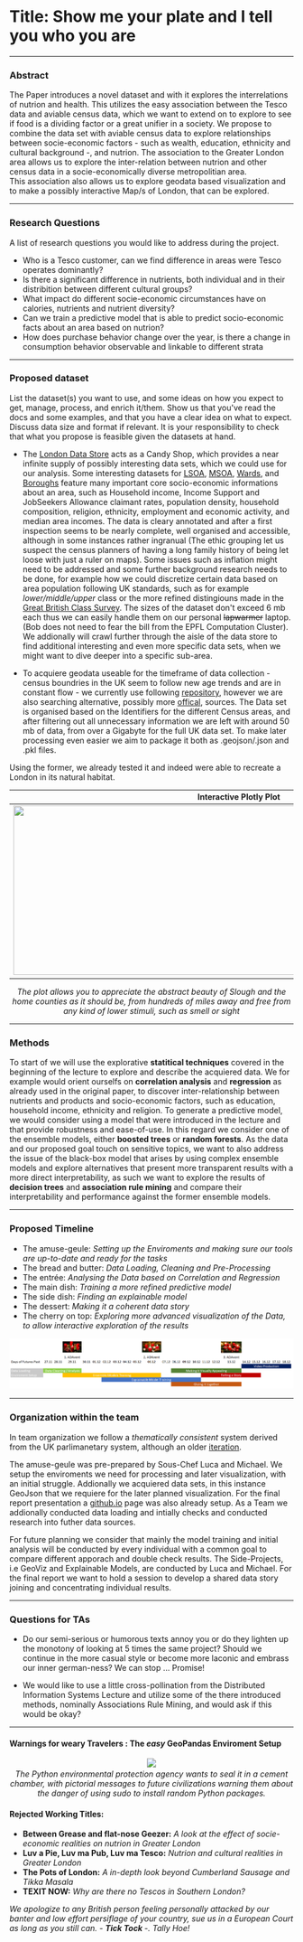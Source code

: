 # Title: Show me your plate and I tell you who you are

---

### Abstract 

The Paper introduces a novel dataset and with it explores the interrelations of nutrion and health. This utilizes the easy association between the Tesco data and aviable census data, which we want to extend on to explore to see if food is a dividing factor or a great unifier in a society.
We propose to combine the data set with aviable census data to explore relationships between socie-economic factors - such as wealth, education, ethnicity and cultural background -, and nutrion.
The association to the Greater London area allows us to explore the inter-relation between nutrion and other census data in a socie-economically diverse metropolitian area.  
This association also allows us to explore geodata based visualization and to make a possibly interactive Map/s of London, that can be explored. 

--- 

### Research Questions

A list of research questions you would like to address during the project.

- Who is a Tesco customer, can we find difference in areas were Tesco operates dominantly? 
- Is there a significant difference in nutrients, both individual and in their distribition between different cultural groups? 
- What impact do different socie-economic circumstances have on calories, nutrients and nutrient diversity? 
- Can we train a predictive model that is able to predict socio-economic facts about an area based on nutrion? 
- How does purchase behavior change over the year, is there a change in consumption behavior observable and linkable to different strata 

---

### Proposed dataset

List the dataset(s) you want to use, and some ideas on how you expect to get, manage, process, and enrich it/them. Show us that you've read the docs and some examples, and that you have a clear idea on what to expect. Discuss data size and format if relevant. It is your responsibility to check that what you propose is feasible given the datasets at hand.

- The [London Data Store](https://data.london.gov.uk/) acts as a Candy Shop, which provides a near infinite supply of possibly interesting data sets, which we could use for our analysis. Some interesting datasets for [LSOA](https://data.london.gov.uk/dataset/lsoa-atlas), [MSOA](https://data.london.gov.uk/dataset/msoa-atlas), [Wards](https://data.london.gov.uk/dataset/ward-profiles-and-atlas), and [Boroughs](https://data.london.gov.uk/dataset/london-borough-profiles) feature many important core socio-economic informations about an area, such as Household income, Income Support and JobSeekers Allowance claimant rates, population density, household composition, religion, ethnicity, employment and economic activity, and median area incomes. The data is cleary annotated and after a first inspection seems to be nearly complete, well organised and accessible, although in some instances rather ingranual (The ethic grouping let us suspect the census planners of having a long family history of being let loose with just a ruler on maps). Some issues such as inflation might need to be addressed and some further background research needs to be done, for example how we could discretize certain data based on area population following UK standards, such as for example <i> lower/middle/upper </i> class or the more refined distingiouns made in the [Great British Class Survey](https://en.wikipedia.org/wiki/Great_British_Class_Survey). The sizes of the dataset don't exceed 6 mb each thus we can easily handle them on our personal ~~lapwarmer~~ laptop. (Bob does not need to fear the bill from the EPFL Computation Cluster). We addionally will crawl further through the aisle of the data store to find additional interesting and even more specific data sets, when we might want to dive deeper into a specific sub-area. 

- To acquiere geodata useable for the timeframe of data collection - census boundries in the UK seem to follow new age trends and are in constant flow - we currently use following [repository](https://github.com/martinjc/UK-GeoJSON), however we are also searching alternative, possibly more [offical](https://geoportal.statistics.gov.uk/), sources. The Data set is organised based on the Identifiers for the different Census areas, and after filtering out all unnecessary information we are left with around 50 mb of data, from over a Gigabyte for the full UK data set. To make later processing even easier we aim to package it both as .geojson/.json and .pkl files.

Using the former, we already tested it and indeed were able to recreate a London in its natural habitat.

Interactive Plotly Plot             |  Geopandas Plot
:-------------------------:|:-------------------------:
<img src='https://github.com/epfl-ada/ada-2020-project-milestone-p3-p3_binging_with_babbage/blob/master/Pictures/0dd39927-7cb6-4a22-8530-03d8d00d9d51.png' width = 800 height = 300>  |<img src='https://github.com/epfl-ada/ada-2020-project-milestone-p3-p3_binging_with_babbage/blob/master/Pictures/38576432-655a-4774-88a9-e03c02ff0898.jfif' width = 800 height = 300>


<p align="center">
<i> The plot allows you to appreciate the abstract beauty of Slough and the home counties as it should be, from hundreds of miles away and free from any kind of lower stimuli, such as smell or sight </i>
</p>

---

### Methods

To start of we will use the explorative **statitical techniques** covered in the beginning of the lecture to explore and describe the acquiered data. We for example would orient ourselfs on **correlation analysis** and **regression** as already used in the original paper, to discover inter-relationship between nutrients and products and socio-economic factors, such as education, household income, ethnicity and religion. To generate a predictive model, we would consider using a model that were introduced in the lecture and that provide robustness and ease-of-use. In this regard we consider one of the ensemble models, either **boosted trees** or **random forests**. As the data and our proposed goal touch on sensitive topics, we want to also address the issue of the black-box model that arises by using complex ensemble models and explore alternatives that present more transparent results with a more direct interpretability, as such we want to explore the results of **decision trees** and **association rule mining** and compare their interpretability and performance against the former ensemble models. 

---

### Proposed Timeline

- The amuse-geule: *Setting up the Enviroments and making sure our tools are up-to-date and ready for the tasks*
- The bread and butter: *Data Loading, Cleaning and Pre-Processing*
- The entrée: *Analysing the Data based on Correlation and Regression*
- The main dish: *Training a more refined predictive model*
- The side dish: *Finding an explainable model* 
- The dessert: *Making it a coherent data story*
- The cherry on top: *Exploring more advanced visualization of the Data, to allow interactive exploration of the results*

<p align="center">
<img src='https://github.com/epfl-ada/ada-2020-project-milestone-p3-p3_binging_with_babbage/blob/master/Pictures/On_The_First_Day_Of_Chirstmas.png'>
</p>

---

### Organization within the team
In team organization we follow a *thematically consistent* system derived from the UK parlimanetary system, although an older [iteration](https://en.wikipedia.org/wiki/Personal_Rule). 

The amuse-geule was pre-prepared by Sous-Chef Luca and Michael. We setup the enviroments we need for processing and later visualization, with an initial struggle. Addionally we acquiered data sets, in this instance GeoJson that we requiere for the later planned visualization. For the final report presentation a [github.io](https://fierceeagle.github.io/) page was also already setup. As a Team we addionally conducted data loading and intially checks and conducted research into futher data sources.

For future planning we consider that mainly the model training and initial analysis will be conducted by every individual with a common goal to compare different apporach and double check results. The Side-Projects, i.e GeoViz and Explainable Models, are conducted by Luca and Michael. For the final report we want to hold a session to develop a shared data story joining and concentrating individual results.

---

### Questions for TAs

- Do our semi-serious or humorous texts annoy you or do they lighten up the monotony of looking at 5 times the same project? Should we continue in the more casual style or become more laconic and embrass our inner german-ness? We can stop ... Promise!

- We would like to use a little cross-pollination from the Distributed Information Systems Lecture and utilize some of the there introduced methods, nominally Associations Rule Mining, and would ask if this would be okay?  

---

#### Warnings for weary Travelers : The *easy* GeoPandas Enviroment Setup

<p align="center">
<img src='https://imgs.xkcd.com/comics/python_environment.png'> <br>  <i> The Python environmental protection agency wants to seal it in a cement chamber, with pictorial messages to future civilizations warning them about the danger of using sudo to install random Python packages. </i>
</p>


#### Rejected Working Titles: 

- <b>Between Grease and flat-nose Geezer:</b><i> A look at the effect of socie-economic realities on nutrion in Greater London  </i>
- <b>Luv a Pie, Luv ma Pub, Luv ma Tesco:</b><i> Nutrion and cultural realities in Greater London  </i>
- <b>The Pots of London:</b><i> A in-depth look beyond Cumberland Sausage and Tikka Masala  </i>
- <b>TEXIT NOW:</b><i> Why are there no Tescos in Southern London?</i>

<i> We apologize to any British person feeling personally attacked by our banter and low effort persiflage of your country, sue us in a European Court as long as you still can.  - <b> Tick Tock </b> -. Tally Hoe! </i>
